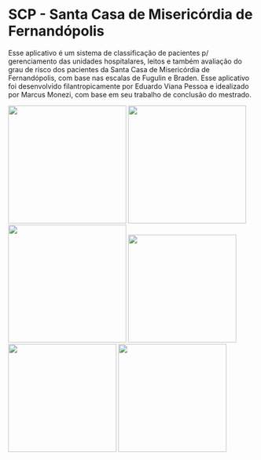 # SCP - Santa Casa de Misericórdia de Fernandópolis
Esse aplicativo é um sistema de classificação de pacientes p/ gerenciamento das unidades hospitalares, leitos e também avaliação do grau de risco dos pacientes da Santa Casa de Misericórdia de Fernandópolis, com base nas escalas de Fugulin e Braden.
Esse aplicativo foi desenvolvido filantropicamente por Eduardo Viana Pessoa e idealizado por Marcus Monezi, com base em seu trabalho de conclusão do mestrado.

<img src="https://i.imgur.com/Esqsic0.png" width="240"> <img src="https://i.imgur.com/jpObo3G.png" width="240"> <img src="https://i.imgur.com/G9ELKTG.png" width="240"> <img src="https://i.imgur.com/u7nSfZE.png" width="220"> <img src="https://i.imgur.com/2xJ40Fj.png" width="220"> <img src="https://i.imgur.com/fq52fq2.png" width="220">
